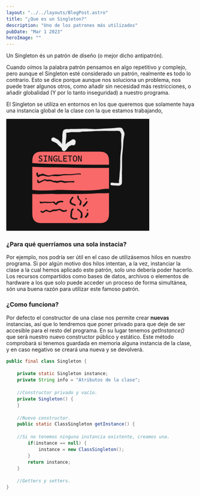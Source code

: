 ```yaml
---
layout: "../../layouts/BlogPost.astro"
title: "¿Que es un Singleton?"
description: "Uno de los patrones más utilizados"
pubDate: "Mar 1 2023"
heroImage: ""
---
```


Un Singleton és un patrón de diseño (o mejor dicho antipatrón).

Cuando oímos la palabra patrón pensamos en algo repetitivo y complejo, pero aunque el Singleton esté considerado un patrón, realmente es todo lo contrario. Esto se dice porque aunque nos soluciona un problema, nos puede traer algunos otros, como añadir sin necesidad más restricciones, o añadir globalidad (Y por lo tanto inseguridad) a nuestro programa.

El Singleton se utiliza en entornos en los que queremos que solamente haya una instancia global de la clase con la que estamos trabajando,

![Singleton](public/singleton.png "Singleton")

### ¿Para qué querríamos una sola instacia?
Por ejemplo, nos podría ser útil en el caso de utilizásemos hilos en nuestro programa. Si por algún motivo dos hilos intentan, a la vez, instanciar la clase a la cual hemos aplicado este patrón, solo uno debería poder hacerlo.
Los recursos compartidos como bases de datos, archivos o elementos de hardware a los que solo puede acceder un proceso de forma simultánea,  són una buena razón para utilizar este famoso patrón.


### ¿Como funciona?
Por defecto el constructor de una clase nos permite crear __nuevas__ instancias, así que lo tendremos que poner privado para que deje de ser accesible para el resto del programa. En su lugar tenemos *getInstance()* que será nuestro nuevo constructor público y estático.
Este método comprobará si tenemos guardada en memoria alguna instancia de la clase, y en caso negativo se creará una nueva y se devolverá.

```java
public final class Singleton {
	
    private static Singleton instance;
    private String info = "Atributos de la clase";
    
  	//Constructor privado y vacío.
    private Singleton() {        
    }
    
	//Nuevo constructor.
    public static ClassSingleton getInstance() {

	//Si no tenemos ninguna instancia existente, creamos una.
        if(instance == null) {
            instance = new ClassSingleton();
        }
        return instance;
    }

    //Getters y setters.
}
```

